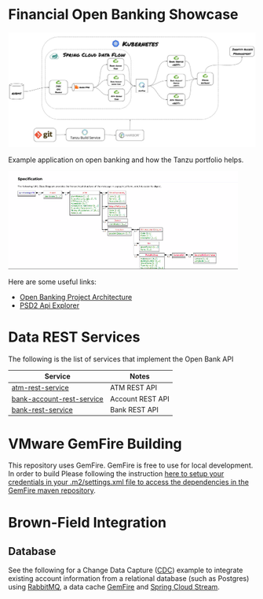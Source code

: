
# Financial Open Banking Showcase



![](docs/img/ob-arch.jpg)


Example application on open banking and how the Tanzu portfolio helps. 

![img.png](docs/img/img.png)



Here are some useful links:

- [Open Banking Project Architecture](https://github.com/OpenBankProject/OBP-API/wiki/Open-Bank-Project-Architecture)
- [PSD2 Api Explorer](https://psd2-apiexplorer.openbankproject.com/?tags=PSD2&operation_id=OBPv3_0_0-getCoreTransactionsForBankAccount&currentTag=Transaction&bank_id=at02-0182--01&account_id=&view_id=&counterparty_id=&transaction_id=)


# Data REST Services

The following is the list of services that implement the Open Bank API 

Service                                                                     |       Notes
-------------------------------------------------------------------------   |  ----------------------------
[atm-rest-service](applications/atm-rest-service)                           | ATM REST API
[bank-account-rest-service](applications/bank-account-rest-service)         | Account REST API
[bank-rest-service](applications/bank-rest-service)                         | Bank REST API


# VMware GemFire Building

This repository uses GemFire. GemFire is free to use for local development.
In order to build Please following the instruction [here to setup your credentials in your .m2/settings.xml file to access the dependencies in the GemFire maven repository](https://docs.vmware.com/en/VMware-GemFire/10.0/gf/getting_started-installation-obtain_gemfire_maven.html).

# Brown-Field Integration

## Database 

See the following for a Change Data Capture ([CDC](docs/k8)) example to integrate existing account information from a 
relational database (such as Postgres) 
using [RabbitMQ](https://tanzu.vmware.com/rabbitmq), a data cache [GemFire](https://tanzu.vmware.com/gemfire)
and [Spring Cloud Stream](https://spring.io/projects/spring-cloud-stream).

